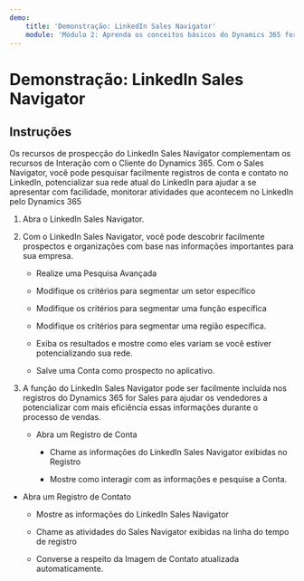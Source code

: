 ```yaml
---
demo:
    title: 'Demonstração: LinkedIn Sales Navigator'
    module: 'Módulo 2: Aprenda os conceitos básicos do Dynamics 365 for Sales'
---
```


# Demonstração: LinkedIn Sales Navigator

## Instruções

Os recursos de prospecção do LinkedIn Sales Navigator complementam os recursos de Interação com o Cliente do Dynamics 365. Com o Sales Navigator, você pode pesquisar facilmente registros de conta e contato no LinkedIn, potencializar sua rede atual do LinkedIn para ajudar a se apresentar com facilidade, monitorar atividades que acontecem no LinkedIn pelo Dynamics 365 

1. Abra o LinkedIn Sales Navigator. 

2. Com o LinkedIn Sales Navigator, você pode descobrir facilmente prospectos e organizações com base nas informações importantes para sua empresa. 

	- Realize uma Pesquisa Avançada

	- Modifique os critérios para segmentar um setor específico

	- Modifique os critérios para segmentar uma função específica

	- Modifique os critérios para segmentar uma região específica. 

	- Exiba os resultados e mostre como eles variam se você estiver potencializando sua rede. 

	- Salve uma Conta como prospecto no aplicativo. 

3. A função do LinkedIn Sales Navigator pode ser facilmente incluída nos registros do Dynamics 365 for Sales para ajudar os vendedores a potencializar com mais eficiência essas informações durante o processo de vendas. 

	- Abra um Registro de Conta

		- Chame as informações do LinkedIn Sales Navigator exibidas no Registro

		- Mostre como interagir com as informações e pesquise a Conta. 

- Abra um Registro de Contato

	- Mostre as informações do LinkedIn Sales Navigator

	- Chame as atividades do Sales Navigator exibidas na linha do tempo de registro

	- Converse a respeito da Imagem de Contato atualizada automaticamente. 
